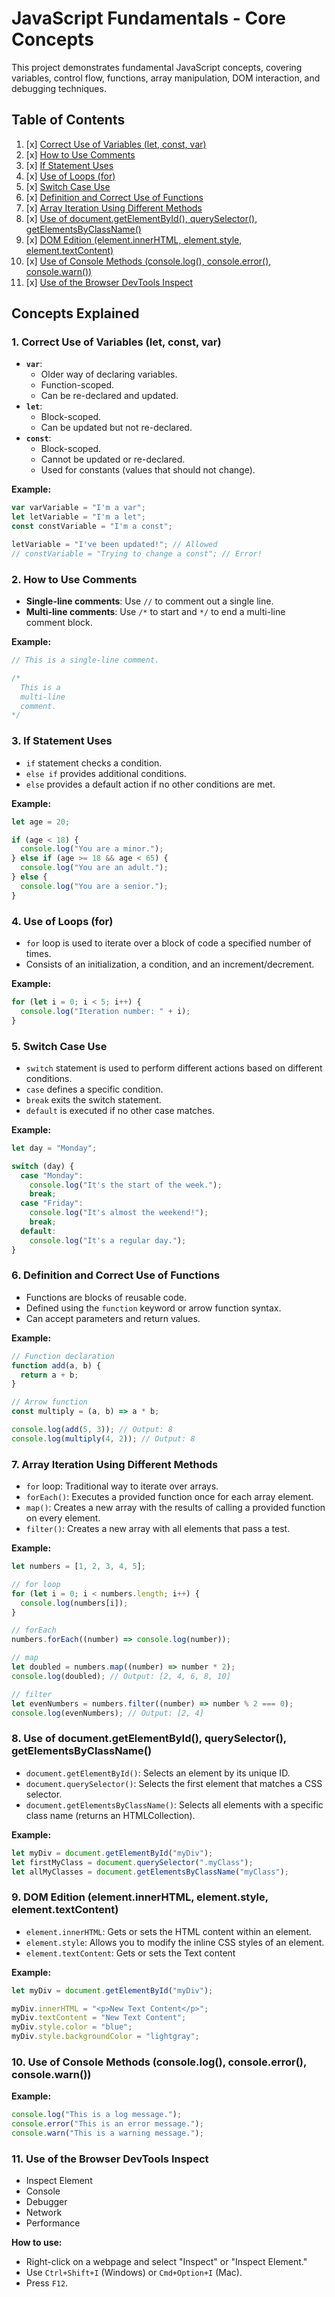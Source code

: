 # JavaScript Fundamentals - Core Concepts

This project demonstrates fundamental JavaScript concepts, covering variables, control flow, functions, array manipulation, DOM interaction, and debugging techniques.

## Table of Contents

1. [x]  [Correct Use of Variables (let, const, var)](#1-correct-use-of-variables-let-const-var)
2. [x]  [How to Use Comments](#2-how-to-use-comments)
3. [x]  [If Statement Uses](#3-if-statement-uses)
4. [x]  [Use of Loops (for)](#4-use-of-loops-for)
5. [x]  [Switch Case Use](#5-switch-case-use)
6. [x]  [Definition and Correct Use of Functions](#6-definition-and-correct-use-of-functions)
7. [x]  [Array Iteration Using Different Methods](#7-array-iteration-using-different-methods)
8. [x]  [Use of document.getElementById(), querySelector(), getElementsByClassName()](#8-use-of-documentgetelementbyid-queryselector-getelementsbyclassname)
9. [x]  [DOM Edition (element.innerHTML, element.style, element.textContent)](#9-dom-edition-elementinnerhtml-elementstyle)
10. [x] [Use of Console Methods (console.log(), console.error(), console.warn())](#10-use-of-console-methods-consolelog-consoleerror-consolewarn)
11. [x] [Use of the Browser DevTools Inspect](#11-use-of-the-browser-devtools-inspect)

## Concepts Explained

### 1. Correct Use of Variables (let, const, var)

- **`var`**:
  - Older way of declaring variables.
  - Function-scoped.
  - Can be re-declared and updated.
- **`let`**:
  - Block-scoped.
  - Can be updated but not re-declared.
- **`const`**:
  - Block-scoped.
  - Cannot be updated or re-declared.
  - Used for constants (values that should not change).

**Example:**

```javascript
var varVariable = "I'm a var";
let letVariable = "I'm a let";
const constVariable = "I'm a const";

letVariable = "I've been updated!"; // Allowed
// constVariable = "Trying to change a const"; // Error!
```

### 2. How to Use Comments

- **Single-line comments**: Use `//` to comment out a single line.
- **Multi-line comments**: Use `/*` to start and `*/` to end a multi-line comment block.

**Example:**

```javascript
// This is a single-line comment.

/*
  This is a
  multi-line
  comment.
*/
```

### 3. If Statement Uses

- `if` statement checks a condition.
- `else if` provides additional conditions.
- `else` provides a default action if no other conditions are met.

**Example:**

```javascript
let age = 20;

if (age < 18) {
  console.log("You are a minor.");
} else if (age >= 18 && age < 65) {
  console.log("You are an adult.");
} else {
  console.log("You are a senior.");
}
```

### 4. Use of Loops (for)

- `for` loop is used to iterate over a block of code a specified number of times.
- Consists of an initialization, a condition, and an increment/decrement.

**Example:**

```javascript
for (let i = 0; i < 5; i++) {
  console.log("Iteration number: " + i);
}
```

### 5. Switch Case Use

- `switch` statement is used to perform different actions based on different conditions.
- `case` defines a specific condition.
- `break` exits the switch statement.
- `default` is executed if no other case matches.

**Example:**

```javascript
let day = "Monday";

switch (day) {
  case "Monday":
    console.log("It's the start of the week.");
    break;
  case "Friday":
    console.log("It's almost the weekend!");
    break;
  default:
    console.log("It's a regular day.");
}
```

### 6. Definition and Correct Use of Functions

- Functions are blocks of reusable code.
- Defined using the `function` keyword or arrow function syntax.
- Can accept parameters and return values.

**Example:**

```javascript
// Function declaration
function add(a, b) {
  return a + b;
}

// Arrow function
const multiply = (a, b) => a * b;

console.log(add(5, 3)); // Output: 8
console.log(multiply(4, 2)); // Output: 8
```

### 7. Array Iteration Using Different Methods

- `for` loop: Traditional way to iterate over arrays.
- `forEach()`: Executes a provided function once for each array element.
- `map()`: Creates a new array with the results of calling a provided function on every element.
- `filter()`: Creates a new array with all elements that pass a test.

**Example:**

```javascript
let numbers = [1, 2, 3, 4, 5];

// for loop
for (let i = 0; i < numbers.length; i++) {
  console.log(numbers[i]);
}

// forEach
numbers.forEach((number) => console.log(number));

// map
let doubled = numbers.map((number) => number * 2);
console.log(doubled); // Output: [2, 4, 6, 8, 10]

// filter
let evenNumbers = numbers.filter((number) => number % 2 === 0);
console.log(evenNumbers); // Output: [2, 4]
```

### 8. Use of document.getElementById(), querySelector(), getElementsByClassName()

- `document.getElementById()`: Selects an element by its unique ID.
- `document.querySelector()`: Selects the first element that matches a CSS selector.
- `document.getElementsByClassName()`: Selects all elements with a specific class name (returns an HTMLCollection).

**Example:**

```javascript
let myDiv = document.getElementById("myDiv");
let firstMyClass = document.querySelector(".myClass");
let allMyClasses = document.getElementsByClassName("myClass");
```

### 9. DOM Edition (element.innerHTML, element.style, element.textContent)

- `element.innerHTML`: Gets or sets the HTML content within an element.
- `element.style`: Allows you to modify the inline CSS styles of an element.
- `element.textContent`: Gets or sets the Text content

**Example:**

```javascript
let myDiv = document.getElementById("myDiv");

myDiv.innerHTML = "<p>New Text Content</p>";
myDiv.textContent = "New Text Content";
myDiv.style.color = "blue";
myDiv.style.backgroundColor = "lightgray";
```

### 10. Use of Console Methods (console.log(), console.error(), console.warn())

**Example:**

```javascript
console.log("This is a log message.");
console.error("This is an error message.");
console.warn("This is a warning message.");
```

### 11. Use of the Browser DevTools Inspect

- Inspect Element
- Console
- Debugger
- Network
- Performance

**How to use:**

- Right-click on a webpage and select "Inspect" or "Inspect Element."
- Use `Ctrl+Shift+I` (Windows) or `Cmd+Option+I` (Mac).
- Press `F12`.
